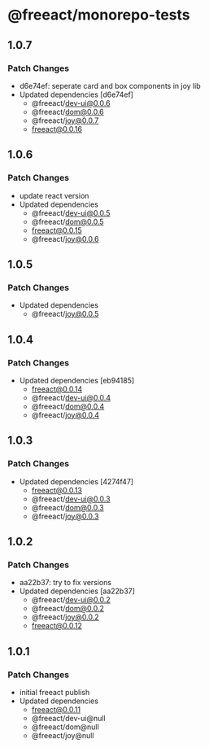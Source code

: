 # @freeact/monorepo-tests

## 1.0.7

### Patch Changes

- d6e74ef: seperate card and box components in joy lib
- Updated dependencies [d6e74ef]
  - @freeact/dev-ui@0.0.6
  - @freeact/dom@0.0.6
  - @freeact/joy@0.0.7
  - freeact@0.0.16

## 1.0.6

### Patch Changes

- update react version
- Updated dependencies
  - @freeact/dev-ui@0.0.5
  - @freeact/dom@0.0.5
  - freeact@0.0.15
  - @freeact/joy@0.0.6

## 1.0.5

### Patch Changes

- Updated dependencies
  - @freeact/joy@0.0.5

## 1.0.4

### Patch Changes

- Updated dependencies [eb94185]
  - freeact@0.0.14
  - @freeact/dev-ui@0.0.4
  - @freeact/dom@0.0.4
  - @freeact/joy@0.0.4

## 1.0.3

### Patch Changes

- Updated dependencies [4274f47]
  - freeact@0.0.13
  - @freeact/dev-ui@0.0.3
  - @freeact/dom@0.0.3
  - @freeact/joy@0.0.3

## 1.0.2

### Patch Changes

- aa22b37: try to fix versions
- Updated dependencies [aa22b37]
  - @freeact/dev-ui@0.0.2
  - @freeact/dom@0.0.2
  - @freeact/joy@0.0.2
  - freeact@0.0.12

## 1.0.1

### Patch Changes

- initial freeact publish
- Updated dependencies
  - freeact@0.0.11
  - @freeact/dev-ui@null
  - @freeact/dom@null
  - @freeact/joy@null
